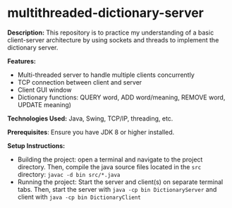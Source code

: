 # multithreaded-dictionary-server

**Description:** This repository is to practice my understanding of a basic client-server architecture by using sockets and threads to implement the dictionary server.

**Features:**
  - Multi-threaded server to handle multiple clients concurrently
  - TCP connection between client and server
  - Client GUI window
  - Dictionary functions: QUERY word, ADD word/meaning, REMOVE word, UPDATE meaning)

**Technologies Used:** Java, Swing, TCP/IP, threading, etc.

**Prerequisites**: Ensure you have JDK 8 or higher installed.

**Setup Instructions:**
  - Building the project: open a terminal and navigate to the project directory. Then, compile the java source files located in the `src` directory: `javac -d bin src/*.java`
  - Running the project: Start the server and client(s) on separate terminal tabs. Then, start the server with `java -cp bin DictionaryServer` and client with `java -cp bin DictionaryClient`
